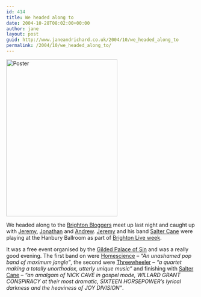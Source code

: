 ```yaml
---
id: 414
title: We headed along to
date: 2004-10-28T08:02:00+00:00
author: jane
layout: post
guid: http://www.janeandrichard.co.uk/2004/10/we_headed_along_to
permalink: /2004/10/we_headed_along_to/
---
```

[<img src="http://www.thegildedpalaceofsin.com/webposters/large%20posters/bton_live_sml.jpg"  width="295" height="417" alt="Poster" />](http://www.thegildedpalaceofsin.com/shows2004/brightonlive_preview.htm)

We headed along to the [Brighton Bloggers](http://www.brightonbloggers.com/) meet up last night and caught up with [Jeremy](http://adactio.com/journal/), [Jonathan](http://assistantbrighton.blogspot.com/) and [Andrew](http://www.bedsitbomber.com/index.jsp). [Jeremy](http://adactio.com/journal/) and his band [Salter Cane](http://www.saltercane.com/) were playing at the Hanbury Ballroom as part of [Brighton Live week](http://www.thegildedpalaceofsin.com/shows2004/brightonlive_preview.htm).

It was a free event organised by the [Gilded Palace of Sin](http://www.thegildedpalaceofsin.com/) and was a really good evening. The first band on were [Homescience](http://www.homescience.co.uk/) &#8211; _&#8220;An unashamed pop band of maximum jangle&#8221;_, the second were [Threewheeler](http://www.threewheeler.i12.com/) &#8211; _&#8220;a quartet making a totally unorthodox, utterly unique music&#8221;_ and finishing with [Salter Cane](http://www.saltercane.com/downloads/) &#8211; _&#8220;an amalgam of NICK CAVE in gospel mode, WILLARD GRANT CONSPIRACY at their most dramatic, SIXTEEN HORSEPOWER&#8217;s lyrical darkness and the heaviness of JOY DIVISION&#8221;_.